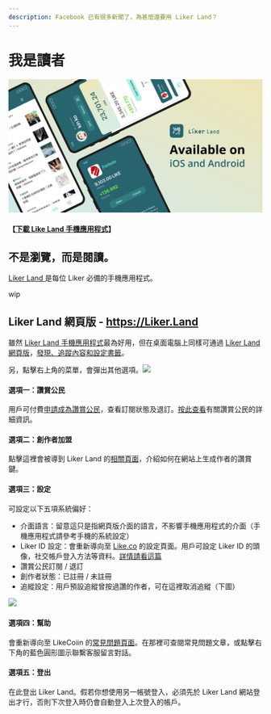 ```yaml
---
description: Facebook 已有很多新聞了，為甚麼還要用 Liker Land？
---
```


# 我是讀者

![](../../.gitbook/assets/likecoin_ad72_appstore_og_ios_android.png)

#### 【[下載 Like Land 手機應用程式](https://like.co/in/getapp)】

## 不是瀏覽，而是閱讀。 <a id="less-browsing-more-reading"></a>

[Liker Land ](https://like.co/in/getapp)是每位 Liker 必備的手機應用程式。

wip

## Liker Land 網頁版 - https://Liker.Land

雖然 [Liker Land 手機應用程式](https://docs.like.co/v/zh/user-guide/liker-land/liker-land-mobile-app)最為好用，但在桌面電腦上同樣可通過 [Liker Land 網頁版](https://liker.land/)，[發現、追蹤內容和設定書籤](https://docs.like.co/v/zh/user-guide/liker-land/discovering-contents)。‌

另，點擊右上角的菜單，會彈出其他選項。​![](https://gblobscdn.gitbook.com/assets%2F-LL4mdaVjNgL6A1--PV0%2F-MDJjdmH4gPPkYdgO50G%2F-MDJkMQN_N9l6TOGbQY9%2FLiker%20Land%20Web%202.png?alt=media&token=26a63b5c-8744-4046-ac1d-e1322809a268)‌

#### 選項一：讚賞公民

用戶可付費[申請成為讚賞公民](https://liker.land/civic)，查看訂閱狀態及退訂。[按此查看](https://docs.like.co/v/zh/user-guide/civic-liker)有關讚賞公民的詳細資訊。‌

#### 選項二：創作者加盟

點擊這裡會被導到 Liker Land 的[相關頁面](https://liker.land/creators)，介紹如何在網站上生成作者的讚賞鍵。‌

#### 選項三：設定

可設定以下五項系統偏好：‌

* 介面語言：留意這只是指網頁版介面的語言，不影響手機應用程式的介面（手機應用程式請參考手機的系統設定）
* Liker ID 設定：會重新導向至 [Like.co](https://like.co/in/settings) 的設定頁面。用戶可設定 Liker ID 的頭像，社交帳戶登入方法等資料。[詳情請看這篇](https://docs.like.co/v/zh/user-guide/liker-id)​
* 讚賞公民訂閱 / 退訂
* 創作者狀態：已註冊 / 未註冊
* 追縱設定：用戶預設追縱曾按過讚的作者，可在這裡取消追縱（下圖）

​![](https://gblobscdn.gitbook.com/assets%2F-LL4mdaVjNgL6A1--PV0%2F-MDJjdmH4gPPkYdgO50G%2F-MDJkPBw6RHX_U_1I0SD%2FLiker%20Land%20Web%203.png?alt=media&token=3b20df76-f0b3-46c9-9828-b20ed3286467)‌

#### 選項四：幫助

會重新導向至 LikeCoiin 的[常見問題頁面](https://docs.like.co/v/zh/)。在那裡可查閱常見問題文章，或點擊右下角的藍色圓形圖示聯繫客服留言對話。‌

#### 選項五：登出

在此登出 Liker Land。假若你想使用另一帳號登入，必須先於 Liker Land 網站登出才行，否則下次登入時仍會自動登入上次登入的帳戶。

